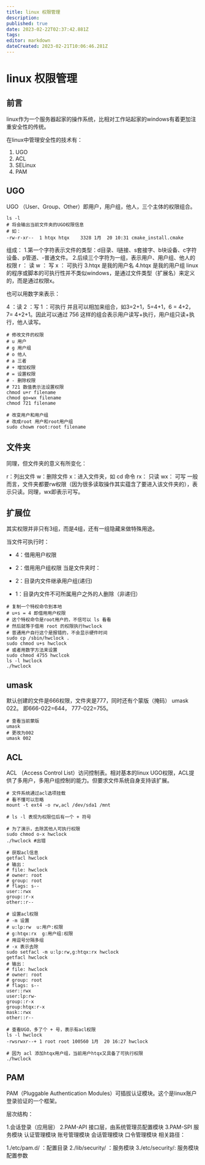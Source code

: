 ```yaml
---
title: linux 权限管理
description: 
published: true
date: 2023-02-22T02:37:42.881Z
tags: 
editor: markdown
dateCreated: 2023-02-21T10:06:46.281Z
---
```


# linux 权限管理
## 前言
linux作为一个服务器起家的操作系统，比相对工作站起家的windows有着更加注重安全性的传统。

在linux中管理安全性的技术有：
1. UGO
1. ACL
1. SELinux
1. PAM
## UGO
UGO （User、Group、Other）即用户，用户组，他人，三个主体的权限组合。
```
ls -l
# 将会输出当前文件夹的UGO权限信息
# 如：
-rw-r-xr--  1 htqx htqx    3328 1月  20 10:31 cmake_install.cmake
```
组成：
1.第一个字符表示文件的类型：d目录、l链接、s套接字、b块设备、c字符设备、p管道、-普通文件。
2.后续三个字符为一组，表示用户、用户组、他人的权限
r ： 读
w ： 写
x ： 可执行
3.htqx 是我的用户名
4.htqx 是我的用户组
linux的程序或脚本的可执行性并不类似windows，是通过文件类型（扩展名）来定义的，而是通过权限x。

也可以用数字来表示：

4 ：读
2 ：写
1 ：可执行
并且可以相加来组合，如3=2+1，5=4+1，6 = 4+2， 7= 4+2+1。因此可以通过 756 这样的组合表示用户读写+执行，用户组只读+执行，他人读写。
```
# 修改文件的权限
# u 用户
# g 用户组
# o 他人
# a 三者
# + 增加权限
# = 设置权限
# - 删除权限
# 721 数值表示法设置权限
chmod u+r filename
chmod go=wx filename
chmod 721 filename

# 改变用户和用户组
# 改成root 用户和root用户组
sudo chowm root:root filename
```
## 文件夹
同理，但文件夹的意义有所变化：

r：列出文件
w：删除文件
x：进入文件夹，如 cd 命令
rx： 只读
wx： 可写
一般而言，文件夹都要rw权限（因为很多读取操作其实蕴含了要进入该文件夹的），表示只读。同理，wx即表示可写。
## 扩展位
其实权限并非只有3组，而是4组，还有一组隐藏来做特殊用途。

当文件可执行时：

- 4：借用用户权限
- 2：借用用户组权限
当是文件夹时：

- 2：目录内文件继承用户组(递归)
- 1：目录内文件不可所属用户之外的人删除（非递归）
```
# 复制一个特权命令到本地
# u+s = 4 即借用用户权限
# 这个特权命令是root用户的，不信可以 ls 看看
# 然后就等于借用 root 的权限执行hwclock
# 普通用户自行这个是报错的，不会显示硬件时间
sudo cp /sbin/hwclock .
sudo chmod u+s hwclock 
# 或者用数字方法来设置
sudo chmod 4755 hwclcok
ls -l hwclock 
./hwclock
```
## umask
默认创建的文件是666权限，文件夹是777，同时还有个蒙版（掩码） umask 022。 即666-022=644， 777-022=755。
```
# 查看当前蒙版
umask
# 更改为002
umask 002
```
## ACL
ACL （Access Control List）访问控制表。相对基本的linux UGO权限，ACL提供了多用户，多用户组控制的能力。但要求文件系统自身支持该扩展。
```
# 文件系统通过acl选项挂载
# 看不懂可以忽略
mount -t ext4 -o rw,acl /dev/sda1 /mnt

# ls -l 表现为权限位后有一个 + 符号

# 为了演示，去除其他人可执行权限
sudo chmod o-x hwclock
./hwclock #出错

# 获取acl信息
getfacl hwclock
# 输出：
# file: hwclock
# owner: root
# group: root
# flags: s--
user::rwx
group::r-x
other::r--

# 设置acl权限
# -m 设置
# u:lp:rw  u:用户:权限
# g:htqx:rx  g:用户组:权限
# 用逗号分隔多组
# -x 表示去除
sudo setfacl -m u:lp:rw,g:htqx:rx hwclock
getfacl hwclock
# 输出：
# file: hwclock
# owner: root
# group: root
# flags: s--
user::rwx
user:lp:rw-
group::r-x
group:htqx:r-x
mask::rwx
other::r--

# 查看UGO，多了个 + 号，表示有acl权限
ls -l hwclock 
-rwsrwxr--+ 1 root root 100560 1月  20 16:27 hwclock

# 因为 acl 添加htqx用户组，当前用户htqx又具备了可执行权限
./hwclock
```
## PAM
PAM（Pluggable Authentication Modules）可插拔认证模块。这个是linux账户登录验证的一个框架。

层次结构：

1.会话登录（应用层）
2.PAM-API 接口层，由系统管理员配置模块
3.PAM-SPI 服务模块
认证管理模块
账号管理模块
会话管理模块
口令管理模块
相关路径：

1./etc/pam.d/ ：配置目录
2./lib/security/ ：服务模块
3./etc/security/: 服务模块配置参数